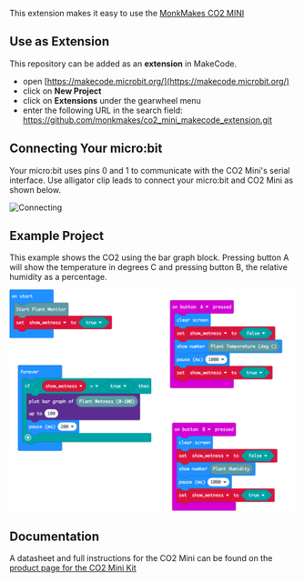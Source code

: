 This extension makes it easy to use the [MonkMakes CO2 MINI](https://monkmakes.com/co2_mini)

## Use as Extension

This repository can be added as an **extension** in MakeCode.

* open [https://makecode.microbit.org/](https://makecode.microbit.org/)
* click on **New Project**
* click on **Extensions** under the gearwheel menu
* enter the following URL in the search field: https://github.com/monkmakes/co2_mini_makecode_extension.git

## Connecting Your micro:bit

Your micro:bit uses pins 0 and 1 to communicate with the CO2 Mini's serial interface. Use alligator clip leads to connect your micro:bit and CO2 Mini as shown below.

![Connecting](https://github.com/monkmakes/plant-monitor-makecode/raw/master/connecting.png)



## Example Project
This example shows the CO2 using the bar graph block. Pressing button A will show the temperature in degrees C and pressing button B, the relative humidity as a percentage.

![A rendered view of the blocks](https://github.com/monkmakes/plant-monitor-makecode/raw/master/.github/makecode/blocks.png)

## Documentation

A datasheet and full instructions for the CO2 Mini can be found on the [product page for the CO2 Mini Kit](https://monkmakes.com/co2_mini)

